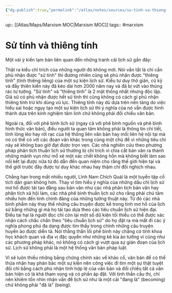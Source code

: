 ```yaml
---
{"dg-publish":true,"permalink":"/atlas/notes/sources/su-tinh-va-thieng-tinh/"}
---
```


up:: [[Atlas/Maps/Marxism MOC\|Marxism MOC]]
tags:: #marxism 

# Sử tính và thiêng tính
Một vài ý kiến lạm bàn liên quan đến những tranh cãi lịch sử gần đây:

Thật ra kiểu chỉ trích của những người đó không mới. Nói vắn tắt là chỉ cần phủ nhận được "sử tính" thì đương nhiên cũng sẽ phủ nhận được "thiêng tính" (tính thiêng liêng) của một sự kiện lịch sử. Kiểu tư duy thô giản, cũ kỹ và đầy thiên kiến này đã kéo dài hơn 2000 năm nay và đã bị vứt vào thùng rác tư tưởng. "Sử tính" và "thiêng tính" là 2 mặt thống nhất nhưng độc lập. Giả sử có phủ nhận được hết sử tính thì cũng không có cách gì phủ nhận thiêng tính trừ khi dùng vũ lực. Thiêng tính này dù dựa trên nền tảng do việc hiểu sai hoặc ngụy tạo một sự kiện lịch sử thì ý nghĩa của nó vẫn được hình thành dựa trên kinh nghiệm tâm linh chứ không phải đối chiếu văn bản.

Ngoài ra, đối với phê bình lịch sử (ngay cả với phê bình nguồn và phê bình hình thức văn bản), điều người ta quan tâm không phải là thông tin chi tiết, tính lỏng lẻo hay rời rạc của hệ thống liên văn bản hay mối liên hệ nội tại mà nó có thể có với các đoạn văn khác trong cùng một chủ đề vì những tiêu chí này sẽ không bao giờ đạt được trọn vẹn. Các nhà nghiên cứu theo phương pháp phân tích thuần lịch sử thường bị chỉ trích vì chia cắt bản văn ra thành những mảnh vụn như mổ xẻ một xác chết không hồn mà không biết làm sao nối kết lại được nữa từ đó dẫn đến quan niệm cho rằng thế giới hiện tại và thế giới trước đây được tư duy khác nhau hay thậm chí đối nghịch nhau.

Chẳng hạn trong mắt nhiều người, Lĩnh Nam Chích Quái là một tuyển tập cổ tích dân gian không hơn. Thay vì tìm hiểu ý nghĩa của những dấu chỉ lịch sử mơ hồ được tái tạo đằng sau bản văn như các nhà phân tích bản văn hay phân tích xã hội làm, các nhà phê bình thuần lịch sử cho rằng phải chú tâm nhiều hơn đến tính chính đáng của những tường thuật này. Từ đó các nhà bình phẩm này thay thế những câu truyện được kể trong tính mơ hồ của lịch sử bằng những gì mà họ tái tạo dựa theo các tiêu chuẩn lịch sử hiện đại. Điều tai hại là người đọc chỉ còn lại một số dữ kiện tối thiểu có thể được xác nhận cách chắc chắn theo "tiêu chuẩn lịch sử" do họ đặt ra mà mất đi các ý nghĩa phong phú đa dạng được tìm thấy trong chính những câu truyện huyền ảo được diễn tả. Nói thẳng thắn lối phê bình này chẳng có tính khoa học khách quan và địa vị đặc quyền như những kẻ kia ảo tưởng vì cũng như các phương pháp khác, nó không có cách gì vượt qua sự gián đoạn của lịch sử. Lịch sử không phải là một hệ thống văn bản pháp luật.

Vì sẽ luôn thiếu những bằng chứng chính xác về khảo cổ, văn bản để có thể thừa nhận hay phản bác một sự kiện nên công việc đi tìm một sự thật tuyệt đối chỉ bằng cách phủ nhận tính hợp lệ của văn bản và đối chiếu tất cả văn bản hiện có là khá tham vọng và có phần áp đặt. Với tinh thần cầu thị, chỉ nên khiêm tốn nhìn nhận vấn đề lịch sử như là một cái "đang là" (becoming) chứ không phải "đã là" (being).
